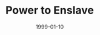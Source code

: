 ---
layout: message
category: message
series: "The Power of Money"
title: "Power to Enslave "
date: 1999-01-10
audio-description: "Did you know that the Bible speaks about money more than almost any other subject? "
audio: ""
audio-title: "Power to Enslave "
audio-duration: "&#58;"
---